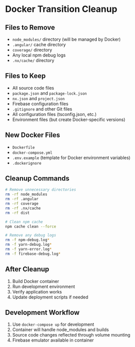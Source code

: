 # Docker Transition Cleanup

## Files to Remove
- `node_modules/` directory (will be managed by Docker)
- `.angular/` cache directory
- `coverage/` directory
- Any local npm debug logs
- `.nx/cache/` directory

## Files to Keep
- All source code files
- `package.json` and `package-lock.json`
- `nx.json` and `project.json`
- Firebase configuration files
- `.gitignore` and other Git files
- All configuration files (tsconfig.json, etc.)
- Environment files (but create Docker-specific versions)

## New Docker Files
- `Dockerfile`
- `docker-compose.yml`
- `.env.example` (template for Docker environment variables)
- `.dockerignore`

## Cleanup Commands
```bash
# Remove unnecessary directories
rm -rf node_modules
rm -rf .angular
rm -rf coverage
rm -rf .nx/cache
rm -rf dist

# Clean npm cache
npm cache clean --force

# Remove any debug logs
rm -f npm-debug.log*
rm -f yarn-debug.log*
rm -f yarn-error.log*
rm -f firebase-debug.log*
```

## After Cleanup
1. Build Docker container
2. Run development environment
3. Verify application works
4. Update deployment scripts if needed

## Development Workflow
1. Use `docker-compose up` for development
2. Container will handle node_modules and builds
3. Source code changes reflected through volume mounting
4. Firebase emulator available in container